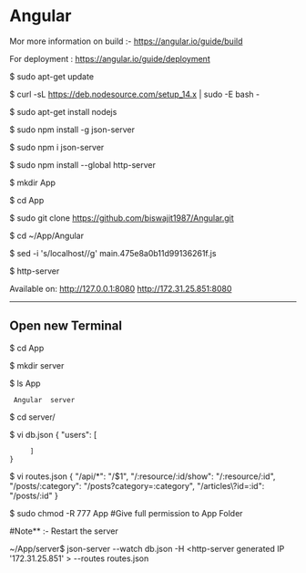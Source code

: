 # Angular

Mor more information on build :- https://angular.io/guide/build

For deployment : https://angular.io/guide/deployment


 $ sudo apt-get update
 
 $ curl -sL https://deb.nodesource.com/setup_14.x | sudo -E bash -
 
 $ sudo apt-get install nodejs
 
 $ sudo npm install -g json-server
 
 $ sudo npm i json-server
 
 $ sudo npm install --global http-server
 
 $ mkdir App
 
 $ cd App
 
 $ sudo git clone https://github.com/biswajit1987/Angular.git
 
 $ cd ~/App/Angular
 
 $ sed -i 's/localhost/<server IP>/g' main.475e8a0b11d99136261f.js
 
 $ http-server
 
 Available on:
  http://127.0.0.1:8080
  http://172.31.25.851:8080

 
 ---------------------------
 Open new Terminal
 ---------------------------
 
 $ cd App
 
 $ mkdir server
 
 $  ls App
 
     Angular  server
 
 $ cd server/
 
 $ vi db.json
    {
       "users": [

         ]
    }
 
 $ vi routes.json
	{
		"/api/*": "/$1",
		"/:resource/:id/show": "/:resource/:id",
		"/posts/:category": "/posts?category=:category",
		"/articles\\?id=:id": "/posts/:id"
	}

 $ sudo chmod -R 777 App #Give full permission to App Folder
 
 #Note** :- Restart the server
 
 ~/App/server$ json-server --watch db.json -H <http-server generated IP '172.31.25.851' > --routes routes.json


 
